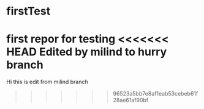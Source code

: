 # firstTest
first repor for testing
<<<<<<< HEAD
Edited by milind to hurry branch
=======
Hi this is edit from milind branch
>>>>>>> 96523a5bb7e8af1eab53cebeb61f28ae61af90bf
